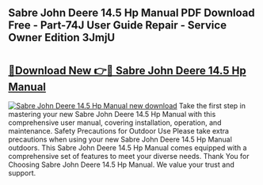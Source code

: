 ## Sabre John Deere 14.5 Hp Manual PDF Download Free - Part-74J User Guide Repair - Service Owner Edition 3JmjU

# <h2><a href="http://bc94446.oget.top/?id=Sabre+John+Deere+14.5+Hp+Manual">🔗Download New 👉🔴 Sabre John Deere 14.5 Hp Manual</a></h2>

[![Sabre John Deere 14.5 Hp Manual new download](https://i.imgur.com/5g1atiW.png)](http://bc94446.oget.top/?id=Sabre+John+Deere+14.5+Hp+Manual)
Take the first step in mastering your new Sabre John Deere 14.5 Hp Manual with this comprehensive user manual, covering installation, operation, and maintenance. Safety Precautions for Outdoor Use Please take extra precautions when using your new Sabre John Deere 14.5 Hp Manual outdoors. This Sabre John Deere 14.5 Hp Manual comes equipped with a comprehensive set of features to meet your diverse needs. Thank You for Choosing Sabre John Deere 14.5 Hp Manual. We value your trust and support.
